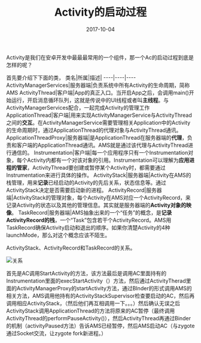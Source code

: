 ﻿---
title: Activity的启动过程
date: 2017-10-04
categories: android
tags:
- Activity
---


Activity是我们在安卓开发中最最最常用的一个组件，那一个Ac的启动过程到底是怎样的呢？


<!-- begin -->

首先要介绍下下面的类，
类名|所属|描述|
----|----|----
ActivityManagerServices|服务器端|负责系统中所有Activity的生命周期，简称AMS
ActivityThread|客户端|App的真正入口。当开启App之后，会调用main()开始运行，开启消息循环队列，这就是传说中的UI线程或者叫**主线程**。与ActivityManagerServices配合，一起完成Activity的管理工作
ApplicationThread|客户端|用来实现ActivityManagerService与ActivityThread之间的**交互**。在ActivityManagerService需要管理相关Application中的Activity的生命周期时，通过ApplicationThread的代理对象与ActivityThread通讯。
ApplicationThreadProxy|服务器端|是ApplicationThread在服务器端的**代理**，负责和客户端的ApplicationThread通讯。AMS就是通过该代理与ActivityThread进行通信的。
Instrumentation|客户端|每一个应用程序只有一个Instrumentation对象，每个Activity内都有一个对该对象的引用。Instrumentation可以理解为**应用进程的管家**，ActivityThread要创建或暂停某个Activity时，都需要通过Instrumentation来进行具体的操作。
ActivityStack|服务器端|Activity在AMS的栈管理，用来**记录**已经启动的Activity的先后关系，状态信息等。通过ActivityStack决定是否需要启动新的进程。
ActivityRecord|服务器端|ActivityStack的管理对象，每个Activity在AMS对应一个ActivityRecord，来记录Activity的状态以及其他的管理信息。其实就是服务器端的**Activity对象的映像**。
TaskRecord|服务器端|AMS抽象出来的一个“任务”的概念，是**记录ActivityRecord的栈**，一个“Task”包含若干个ActivityRecord。AMS用TaskRecord确保Activity启动和退出的顺序。如果你清楚Activity的4种launchMode，那么对这个概念应该不陌生。

ActivityStack、ActivityRecord和TaskRecord的关系。

![关系](http://img.blog.csdn.net/20161220142454652?watermark/2/text/aHR0cDovL2Jsb2cuY3Nkbi5uZXQva2ViZWx6YzI0/font/5a6L5L2T/fontsize/400/fill/I0JBQkFCMA==/dissolve/70/gravity/Center)

首先是AC调用StartActivity的方法，该方法最后是调用AC里面持有的Instrumentation里面的execStartActivity（）方法，然后通过ActivityTherad里面的ActivityManagerProxy的startActivity方法，通过BInder的形式调用AMS的相关方法，AMS调用他持有的ActivityStackSupervisor检查要启动的AC，然后再调用相应ActivityStack，（然后他们再互相调用一下。。。）然后确认无误之后ActivityStack调用ApplicationThread的方法将原来的AC暂停（最终调用ActivityThread的performPauseActivity()），然后ActivityThread再通过Binder的机制（activityPaused方法）告诉AMS已经暂停，然后AMS启动AC（与zygote通过Socket交流，让zygote fork新进程。）